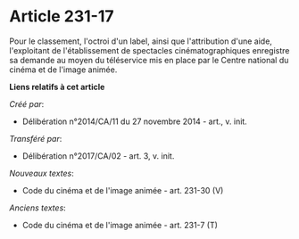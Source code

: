 # Article 231-17

Pour le classement, l'octroi d'un label, ainsi que l'attribution d'une aide, l'exploitant de l'établissement de spectacles
cinématographiques enregistre sa demande au moyen du téléservice mis en place par le Centre national du cinéma et de l'image
animée.

**Liens relatifs à cet article**

_Créé par_:

  - Délibération n°2014/CA/11 du 27 novembre 2014 - art., v. init.

_Transféré par_:

  - Délibération n°2017/CA/02 - art. 3, v. init.

_Nouveaux textes_:

  - Code du cinéma et de l'image animée - art. 231-30 (V)

_Anciens textes_:

  - Code du cinéma et de l'image animée - art. 231-7 (T)
